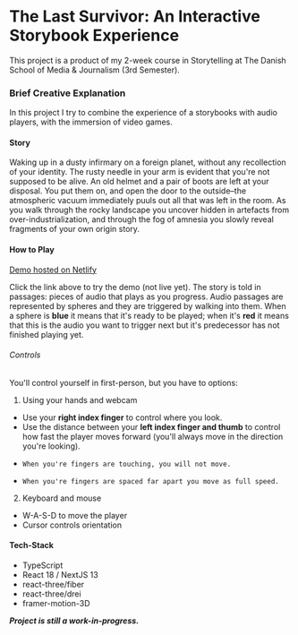# The Last Survivor: An Interactive Storybook Experience
This project is a product of my 2-week course in Storytelling at The Danish School of Media & Journalism (3rd Semester).

### Brief Creative Explanation
In this project I try to combine the experience of a storybooks with audio players, with the immersion of video games.

#### Story
Waking up in a dusty infirmary on a foreign planet, without any recollection of your identity. The rusty needle in your arm is evident that you're not supposed to be alive. An old helmet and a pair of boots are left at your disposal. You put them on, and open the door to the outside–the atmospheric vacuum immediately puuls out all that was left in the room.
As you walk through the rocky landscape you uncover hidden in artefacts from over-industrialization, and through the fog of amnesia you slowly reveal fragments of your own origin story.

#### How to Play
[Demo hosted on Netlify](#)

Click the link above to try the demo (not live yet).
The story is told in passages: pieces of audio that plays as you progress. Audio passages are represented by spheres and they are triggered by walking into them. When a sphere is **blue** it means that it's ready to be played; when it's **red** it means that this is the audio you want to trigger next but it's predecessor has not finished playing yet.

###### Controls
You'll control yourself in first-person, but you have to options:
1) Using your hands and webcam
*   Use your **right index finger** to control where you look.
*   Use the distance between your **left index finger and thumb** to control how fast the player moves forward (you'll always move in the direction you're looking).
*     When you're fingers are touching, you will not move.
*     When you're fingers are spaced far apart you move as full speed.
2) Keyboard and mouse
* W-A-S-D to move the player
* Cursor controls orientation

#### Tech-Stack
* TypeScript
* React 18 / NextJS 13
* react-three/fiber
* react-three/drei
* framer-motion-3D

***Project is still a work-in-progress.***
